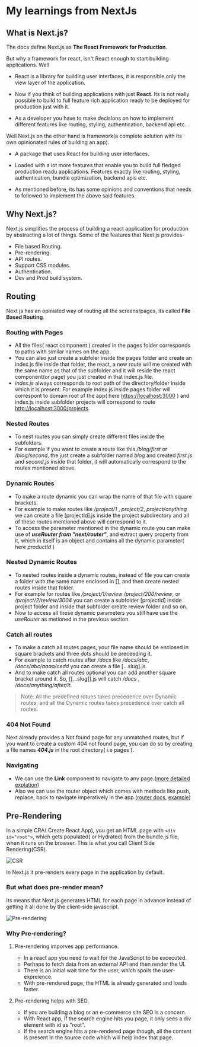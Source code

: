 # My learnings from NextJs

## What is Next.js?

The docs define Next.js as **The React Framework for Production**.

But why a framework for react, isn't React enough to start building applications. Well

- React is a library for building user interfaces, it is responsible only the view layer of the application.

- Now if you think of building applications with just **React**. Its is not really possible to build to full feature rich application ready to be deployed for production just with it.

- As a developer you have to make decisions on how to implement different features like routing, styling, authentication, backend api etc.

Well Next.js on the other hand is framework(a complete solution with its own opinionated rules of building an app).

- A package that uses React for building user interfaces.

- Loaded with a lot more features that enable you to build full fledged production readu applications. Features exactly like routing, styling, authentication, bundle optimization, backend apis etc.

- As mentioned before, its has some opinions and conventions that needs to followed to implement the above said features.

## Why Next.js?

Next.js simplifies the process of building a react application for production by abstracting a lot of things.
Some of the features that Next.js provides-

- File based Routing.
- Pre-rendering.
- API routes.
- Support CSS modules.
- Authentication.
- Dev and Prod build system.

## Routing

Next js has an opiniated way of routing all the screens/pages, its called **File Based Routing**.

### Routing with Pages

- All the files( react component ) created in the pages folder corresponds to paths with similar names on the app.
- You can also just create a subfoler inside the pages folder and create an index.js file inside that folder, the react, a new route will me created with the same name as that of the subfolder and it will reside the react component(or page) you just created in that index.js file.
- _index.js_ always corresponds to root path of the directory/folder inside which it is present. For example index.js inside pages folder will correspont to domain root of the app( here <https://localhost:3000> ) and index.js inside subfolder projects will correspond to route <http://localhost:3000/projects>.

### Nested Routes

- To nest routes you can simply create different files inside the subfolders.
- For example if you want to create a route like this _/blog/first_ or _/blog/second_, the just create a subfolder named _blog_ and created _first.js_ and _second.js_ inside that folder, it will automatically correspond to the routes mentioned above.

### Dynamic Routes

- To make a route dynamic you can wrap the name of that file with square brackets.
- For example to make routes like _/project/1_ , _project/2_, _project/anything_ we can create a file [projectId].js inside the project subdirectory and all of these routes mentioned above will correspond to it.
- To access the parameter mentioned in the dynamic route you can make use of **_useRouter from "next/router"_**, and extract query property from it, which in itself is an object and contains all the dynamic parameter( here _productId_ )

### Nested Dynamic Routes

- To nested routes inside a dynamic routes, instead of file you can create a folder with the same name enclosed in [], and then create nested routes inside that folder.
- For example for routes like _/project/1/review_ _/project/200/review_, or _/project/2/review/3004_ you can create a subfolder [projectId] inside project folder and inside that subfolder create review folder and so on.
- Now to access all these dynamic parameters you still have use the _useRouter_ as metioned in the previous section.

### Catch all routes

- To make a catch all routes pages, your file name should be enclosed in square brackets and three dots should be preceeding it.
- For example to catch routes after _/docs_ like _/docs/abc_, _/docs/abc/aaaa/cedd_ you can create a file [...slug].js.
- And to make catch all routes optional you can add another square bracket around it. So, [[...slug]].js will catch _/docs_ , _/docs/anything/after/it_.

> Note: All the predefined rotues takes precedence over Dynamic routes, and all the Dynamic routes takes precedence over catch all routes.

### 404 Not Found

Next already provides a Not found page for any unmatched routes, but if you want to create a custom 404 not found page, you can do so by creating a file names **_404.js_** in the root directory( i.e pages ).

### Navigating

- We can use the **Link** component to navigate to any page.([more detailed explation](https://nextjs.org/docs/api-reference/next/link))
- Also we can use the router object which comes with methods like push, replace, back to navigate imperatively in the app.([router docs](https://nextjs.org/docs/api-reference/next/router), [example](https://nextjs.org/docs/routing/imperatively))

## Pre-Rendering

In a simple CRA( Create React App), you get an HTML page with `<div id="root">`, which gets populated( or Hydrated) from the bundle.js file, when it runs on the browser. This is what you call Client Side Rendering(CSR).

![CSR](https://user-images.githubusercontent.com/66728108/147195446-19b83ce4-f95c-46d5-9804-9442e5b50652.png)


In Next.js it pre-renders every page in the application by default.

### But what does pre-render mean?

Its means that Next.js generates HTML for each page in advance instead of getting it all done by the client-side javascript.

![Pre-rendering](https://user-images.githubusercontent.com/66728108/147195351-ead117f1-951a-495e-89a9-61c46c7e82ea.png)


### Why Pre-rendering?

1. Pre-rendering imporves app performance.

   - In a react app you need to wait for the JavaScript to be excecuted.
   - Perhaps to fetch data from an external API and then render the UI.
   - There is an initial wait time for the user, which spoils the user-expreience.
   - With pre-rendered page, the HTML is already generated and loads faster.

2. Pre-rendering helps with SEO.
   - If you are building a blog or an e-commerce site SEO is a concern.
   - With React app, if the search engine hits you page, it only sees a div element with id as "root".
   - If the search engine hits a pre-rendered page though, all the content is present in the source code which will help index that page.
